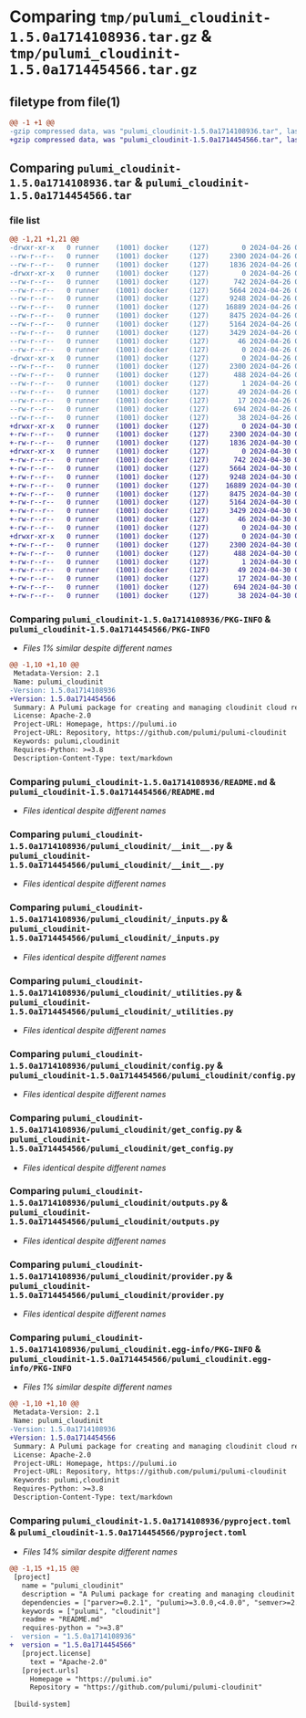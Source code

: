 # Comparing `tmp/pulumi_cloudinit-1.5.0a1714108936.tar.gz` & `tmp/pulumi_cloudinit-1.5.0a1714454566.tar.gz`

## filetype from file(1)

```diff
@@ -1 +1 @@
-gzip compressed data, was "pulumi_cloudinit-1.5.0a1714108936.tar", last modified: Fri Apr 26 05:26:37 2024, max compression
+gzip compressed data, was "pulumi_cloudinit-1.5.0a1714454566.tar", last modified: Tue Apr 30 05:26:04 2024, max compression
```

## Comparing `pulumi_cloudinit-1.5.0a1714108936.tar` & `pulumi_cloudinit-1.5.0a1714454566.tar`

### file list

```diff
@@ -1,21 +1,21 @@
-drwxr-xr-x   0 runner    (1001) docker     (127)        0 2024-04-26 05:26:37.490809 pulumi_cloudinit-1.5.0a1714108936/
--rw-r--r--   0 runner    (1001) docker     (127)     2300 2024-04-26 05:26:37.490809 pulumi_cloudinit-1.5.0a1714108936/PKG-INFO
--rw-r--r--   0 runner    (1001) docker     (127)     1836 2024-04-26 05:26:31.000000 pulumi_cloudinit-1.5.0a1714108936/README.md
-drwxr-xr-x   0 runner    (1001) docker     (127)        0 2024-04-26 05:26:37.486809 pulumi_cloudinit-1.5.0a1714108936/pulumi_cloudinit/
--rw-r--r--   0 runner    (1001) docker     (127)      742 2024-04-26 05:26:31.000000 pulumi_cloudinit-1.5.0a1714108936/pulumi_cloudinit/__init__.py
--rw-r--r--   0 runner    (1001) docker     (127)     5664 2024-04-26 05:26:31.000000 pulumi_cloudinit-1.5.0a1714108936/pulumi_cloudinit/_inputs.py
--rw-r--r--   0 runner    (1001) docker     (127)     9248 2024-04-26 05:26:31.000000 pulumi_cloudinit-1.5.0a1714108936/pulumi_cloudinit/_utilities.py
--rw-r--r--   0 runner    (1001) docker     (127)    16889 2024-04-26 05:26:31.000000 pulumi_cloudinit-1.5.0a1714108936/pulumi_cloudinit/config.py
--rw-r--r--   0 runner    (1001) docker     (127)     8475 2024-04-26 05:26:31.000000 pulumi_cloudinit-1.5.0a1714108936/pulumi_cloudinit/get_config.py
--rw-r--r--   0 runner    (1001) docker     (127)     5164 2024-04-26 05:26:31.000000 pulumi_cloudinit-1.5.0a1714108936/pulumi_cloudinit/outputs.py
--rw-r--r--   0 runner    (1001) docker     (127)     3429 2024-04-26 05:26:31.000000 pulumi_cloudinit-1.5.0a1714108936/pulumi_cloudinit/provider.py
--rw-r--r--   0 runner    (1001) docker     (127)       46 2024-04-26 05:26:31.000000 pulumi_cloudinit-1.5.0a1714108936/pulumi_cloudinit/pulumi-plugin.json
--rw-r--r--   0 runner    (1001) docker     (127)        0 2024-04-26 05:26:31.000000 pulumi_cloudinit-1.5.0a1714108936/pulumi_cloudinit/py.typed
-drwxr-xr-x   0 runner    (1001) docker     (127)        0 2024-04-26 05:26:37.490809 pulumi_cloudinit-1.5.0a1714108936/pulumi_cloudinit.egg-info/
--rw-r--r--   0 runner    (1001) docker     (127)     2300 2024-04-26 05:26:37.000000 pulumi_cloudinit-1.5.0a1714108936/pulumi_cloudinit.egg-info/PKG-INFO
--rw-r--r--   0 runner    (1001) docker     (127)      488 2024-04-26 05:26:37.000000 pulumi_cloudinit-1.5.0a1714108936/pulumi_cloudinit.egg-info/SOURCES.txt
--rw-r--r--   0 runner    (1001) docker     (127)        1 2024-04-26 05:26:37.000000 pulumi_cloudinit-1.5.0a1714108936/pulumi_cloudinit.egg-info/dependency_links.txt
--rw-r--r--   0 runner    (1001) docker     (127)       49 2024-04-26 05:26:37.000000 pulumi_cloudinit-1.5.0a1714108936/pulumi_cloudinit.egg-info/requires.txt
--rw-r--r--   0 runner    (1001) docker     (127)       17 2024-04-26 05:26:37.000000 pulumi_cloudinit-1.5.0a1714108936/pulumi_cloudinit.egg-info/top_level.txt
--rw-r--r--   0 runner    (1001) docker     (127)      694 2024-04-26 05:26:31.000000 pulumi_cloudinit-1.5.0a1714108936/pyproject.toml
--rw-r--r--   0 runner    (1001) docker     (127)       38 2024-04-26 05:26:37.490809 pulumi_cloudinit-1.5.0a1714108936/setup.cfg
+drwxr-xr-x   0 runner    (1001) docker     (127)        0 2024-04-30 05:26:04.163527 pulumi_cloudinit-1.5.0a1714454566/
+-rw-r--r--   0 runner    (1001) docker     (127)     2300 2024-04-30 05:26:04.163527 pulumi_cloudinit-1.5.0a1714454566/PKG-INFO
+-rw-r--r--   0 runner    (1001) docker     (127)     1836 2024-04-30 05:25:57.000000 pulumi_cloudinit-1.5.0a1714454566/README.md
+drwxr-xr-x   0 runner    (1001) docker     (127)        0 2024-04-30 05:26:04.163527 pulumi_cloudinit-1.5.0a1714454566/pulumi_cloudinit/
+-rw-r--r--   0 runner    (1001) docker     (127)      742 2024-04-30 05:25:57.000000 pulumi_cloudinit-1.5.0a1714454566/pulumi_cloudinit/__init__.py
+-rw-r--r--   0 runner    (1001) docker     (127)     5664 2024-04-30 05:25:57.000000 pulumi_cloudinit-1.5.0a1714454566/pulumi_cloudinit/_inputs.py
+-rw-r--r--   0 runner    (1001) docker     (127)     9248 2024-04-30 05:25:57.000000 pulumi_cloudinit-1.5.0a1714454566/pulumi_cloudinit/_utilities.py
+-rw-r--r--   0 runner    (1001) docker     (127)    16889 2024-04-30 05:25:57.000000 pulumi_cloudinit-1.5.0a1714454566/pulumi_cloudinit/config.py
+-rw-r--r--   0 runner    (1001) docker     (127)     8475 2024-04-30 05:25:57.000000 pulumi_cloudinit-1.5.0a1714454566/pulumi_cloudinit/get_config.py
+-rw-r--r--   0 runner    (1001) docker     (127)     5164 2024-04-30 05:25:57.000000 pulumi_cloudinit-1.5.0a1714454566/pulumi_cloudinit/outputs.py
+-rw-r--r--   0 runner    (1001) docker     (127)     3429 2024-04-30 05:25:57.000000 pulumi_cloudinit-1.5.0a1714454566/pulumi_cloudinit/provider.py
+-rw-r--r--   0 runner    (1001) docker     (127)       46 2024-04-30 05:25:57.000000 pulumi_cloudinit-1.5.0a1714454566/pulumi_cloudinit/pulumi-plugin.json
+-rw-r--r--   0 runner    (1001) docker     (127)        0 2024-04-30 05:25:57.000000 pulumi_cloudinit-1.5.0a1714454566/pulumi_cloudinit/py.typed
+drwxr-xr-x   0 runner    (1001) docker     (127)        0 2024-04-30 05:26:04.163527 pulumi_cloudinit-1.5.0a1714454566/pulumi_cloudinit.egg-info/
+-rw-r--r--   0 runner    (1001) docker     (127)     2300 2024-04-30 05:26:04.000000 pulumi_cloudinit-1.5.0a1714454566/pulumi_cloudinit.egg-info/PKG-INFO
+-rw-r--r--   0 runner    (1001) docker     (127)      488 2024-04-30 05:26:04.000000 pulumi_cloudinit-1.5.0a1714454566/pulumi_cloudinit.egg-info/SOURCES.txt
+-rw-r--r--   0 runner    (1001) docker     (127)        1 2024-04-30 05:26:04.000000 pulumi_cloudinit-1.5.0a1714454566/pulumi_cloudinit.egg-info/dependency_links.txt
+-rw-r--r--   0 runner    (1001) docker     (127)       49 2024-04-30 05:26:04.000000 pulumi_cloudinit-1.5.0a1714454566/pulumi_cloudinit.egg-info/requires.txt
+-rw-r--r--   0 runner    (1001) docker     (127)       17 2024-04-30 05:26:04.000000 pulumi_cloudinit-1.5.0a1714454566/pulumi_cloudinit.egg-info/top_level.txt
+-rw-r--r--   0 runner    (1001) docker     (127)      694 2024-04-30 05:25:57.000000 pulumi_cloudinit-1.5.0a1714454566/pyproject.toml
+-rw-r--r--   0 runner    (1001) docker     (127)       38 2024-04-30 05:26:04.163527 pulumi_cloudinit-1.5.0a1714454566/setup.cfg
```

### Comparing `pulumi_cloudinit-1.5.0a1714108936/PKG-INFO` & `pulumi_cloudinit-1.5.0a1714454566/PKG-INFO`

 * *Files 1% similar despite different names*

```diff
@@ -1,10 +1,10 @@
 Metadata-Version: 2.1
 Name: pulumi_cloudinit
-Version: 1.5.0a1714108936
+Version: 1.5.0a1714454566
 Summary: A Pulumi package for creating and managing cloudinit cloud resources.
 License: Apache-2.0
 Project-URL: Homepage, https://pulumi.io
 Project-URL: Repository, https://github.com/pulumi/pulumi-cloudinit
 Keywords: pulumi,cloudinit
 Requires-Python: >=3.8
 Description-Content-Type: text/markdown
```

### Comparing `pulumi_cloudinit-1.5.0a1714108936/README.md` & `pulumi_cloudinit-1.5.0a1714454566/README.md`

 * *Files identical despite different names*

### Comparing `pulumi_cloudinit-1.5.0a1714108936/pulumi_cloudinit/__init__.py` & `pulumi_cloudinit-1.5.0a1714454566/pulumi_cloudinit/__init__.py`

 * *Files identical despite different names*

### Comparing `pulumi_cloudinit-1.5.0a1714108936/pulumi_cloudinit/_inputs.py` & `pulumi_cloudinit-1.5.0a1714454566/pulumi_cloudinit/_inputs.py`

 * *Files identical despite different names*

### Comparing `pulumi_cloudinit-1.5.0a1714108936/pulumi_cloudinit/_utilities.py` & `pulumi_cloudinit-1.5.0a1714454566/pulumi_cloudinit/_utilities.py`

 * *Files identical despite different names*

### Comparing `pulumi_cloudinit-1.5.0a1714108936/pulumi_cloudinit/config.py` & `pulumi_cloudinit-1.5.0a1714454566/pulumi_cloudinit/config.py`

 * *Files identical despite different names*

### Comparing `pulumi_cloudinit-1.5.0a1714108936/pulumi_cloudinit/get_config.py` & `pulumi_cloudinit-1.5.0a1714454566/pulumi_cloudinit/get_config.py`

 * *Files identical despite different names*

### Comparing `pulumi_cloudinit-1.5.0a1714108936/pulumi_cloudinit/outputs.py` & `pulumi_cloudinit-1.5.0a1714454566/pulumi_cloudinit/outputs.py`

 * *Files identical despite different names*

### Comparing `pulumi_cloudinit-1.5.0a1714108936/pulumi_cloudinit/provider.py` & `pulumi_cloudinit-1.5.0a1714454566/pulumi_cloudinit/provider.py`

 * *Files identical despite different names*

### Comparing `pulumi_cloudinit-1.5.0a1714108936/pulumi_cloudinit.egg-info/PKG-INFO` & `pulumi_cloudinit-1.5.0a1714454566/pulumi_cloudinit.egg-info/PKG-INFO`

 * *Files 1% similar despite different names*

```diff
@@ -1,10 +1,10 @@
 Metadata-Version: 2.1
 Name: pulumi_cloudinit
-Version: 1.5.0a1714108936
+Version: 1.5.0a1714454566
 Summary: A Pulumi package for creating and managing cloudinit cloud resources.
 License: Apache-2.0
 Project-URL: Homepage, https://pulumi.io
 Project-URL: Repository, https://github.com/pulumi/pulumi-cloudinit
 Keywords: pulumi,cloudinit
 Requires-Python: >=3.8
 Description-Content-Type: text/markdown
```

### Comparing `pulumi_cloudinit-1.5.0a1714108936/pyproject.toml` & `pulumi_cloudinit-1.5.0a1714454566/pyproject.toml`

 * *Files 14% similar despite different names*

```diff
@@ -1,15 +1,15 @@
 [project]
   name = "pulumi_cloudinit"
   description = "A Pulumi package for creating and managing cloudinit cloud resources."
   dependencies = ["parver>=0.2.1", "pulumi>=3.0.0,<4.0.0", "semver>=2.8.1"]
   keywords = ["pulumi", "cloudinit"]
   readme = "README.md"
   requires-python = ">=3.8"
-  version = "1.5.0a1714108936"
+  version = "1.5.0a1714454566"
   [project.license]
     text = "Apache-2.0"
   [project.urls]
     Homepage = "https://pulumi.io"
     Repository = "https://github.com/pulumi/pulumi-cloudinit"
 
 [build-system]
```

